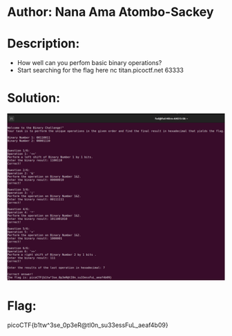# Author: Nana Ama Atombo-Sackey

# Description:
- How well can you perfom basic binary operations?
- Start searching for the flag here nc titan.picoctf.net 63333

# Solution:
![img](Images/image-10.png)

# Flag:
picoCTF{b1tw^3se_0p3eR@tI0n_su33essFuL_aeaf4b09}